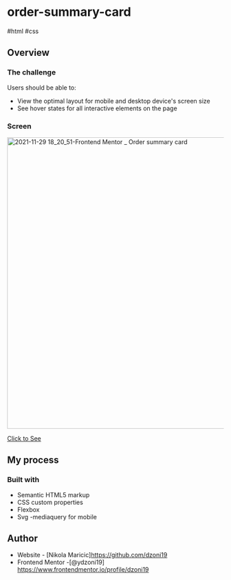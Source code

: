 # order-summary-card
#html #css 

## Overview

### The challenge

Users should be able to:

- View the optimal layout for mobile and desktop device's screen size
- See hover states for all interactive elements on the page

### Screen

<img width="676" alt="2021-11-29 18_20_51-Frontend Mentor _ Order summary card" src="https://user-images.githubusercontent.com/63516391/143913923-04daec36-87f4-4187-887d-6e0ee6cb05fc.png">


<a href="https://dzoni19.github.io/order-summary-card/">Click to See</a>


## My process

### Built with

- Semantic HTML5 markup
- CSS custom properties
- Flexbox
- Svg
-mediaquery for mobile


## Author

- Website - [Nikola Maricic]https://github.com/dzoni19
- Frontend Mentor -[@ydzoni19] https://www.frontendmentor.io/profile/dzoni19
